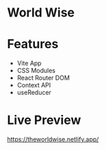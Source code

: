 # World Wise

# Features
- Vite App
- CSS Modules
- React Router DOM
- Context API
- useReducer

# Live Preview
https://theworldwise.netlify.app/
